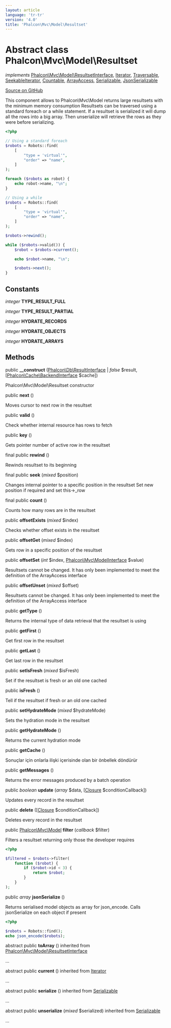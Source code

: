 ```yaml
---
layout: article
language: 'tr-tr'
version: '4.0'
title: 'Phalcon\Mvc\Model\Resultset'
---
```


# Abstract class **Phalcon\Mvc\Model\Resultset**

*implements* [Phalcon\Mvc\Model\ResultsetInterface](/4.0/en/api/Phalcon_Mvc_Model_ResultsetInterface), [Iterator](https://php.net/manual/en/class.iterator.php), [Traversable](https://php.net/manual/en/class.traversable.php), [SeekableIterator](https://php.net/manual/en/class.seekableiterator.php), [Countable](https://php.net/manual/en/class.countable.php), [ArrayAccess](https://php.net/manual/en/class.arrayaccess.php), [Serializable](https://php.net/manual/en/class.serializable.php), [JsonSerializable](https://php.net/manual/en/class.jsonserializable.php)

<a href="https://github.com/phalcon/cphalcon/tree/v4.0.0/phalcon/mvc/model/resultset.zep" class="btn btn-default btn-sm">Source on GitHub</a>

This component allows to Phalcon\Mvc\Model returns large resultsets with the minimum memory consumption Resultsets can be traversed using a standard foreach or a while statement. If a resultset is serialized it will dump all the rows into a big array. Then unserialize will retrieve the rows as they were before serializing.

```php
<?php

// Using a standard foreach
$robots = Robots::find(
    [
        "type = 'virtual'",
        "order" => "name",
    ]
);

foreach ($robots as robot) {
    echo robot->name, "\n";
}

// Using a while
$robots = Robots::find(
    [
        "type = 'virtual'",
        "order" => "name",
    ]
);

$robots->rewind();

while ($robots->valid()) {
    $robot = $robots->current();

    echo $robot->name, "\n";

    $robots->next();
}

```

## Constants

*integer* **TYPE_RESULT_FULL**

*integer* **TYPE_RESULT_PARTIAL**

*integer* **HYDRATE_RECORDS**

*integer* **HYDRATE_OBJECTS**

*integer* **HYDRATE_ARRAYS**

## Methods

public **__construct** ([Phalcon\Db\ResultInterface](/4.0/en/api/Phalcon_Db_ResultInterface) | *false* $result, [[Phalcon\Cache\BackendInterface](/4.0/en/api/Phalcon_Cache_BackendInterface) $cache])

Phalcon\Mvc\Model\Resultset constructor

public **next** ()

Moves cursor to next row in the resultset

public **valid** ()

Check whether internal resource has rows to fetch

public **key** ()

Gets pointer number of active row in the resultset

final public **rewind** ()

Rewinds resultset to its beginning

final public **seek** (*mixed* $position)

Changes internal pointer to a specific position in the resultset Set new position if required and set this->_row

final public **count** ()

Counts how many rows are in the resultset

public **offsetExists** (*mixed* $index)

Checks whether offset exists in the resultset

public **offsetGet** (*mixed* $index)

Gets row in a specific position of the resultset

public **offsetSet** (*int* $index, [Phalcon\Mvc\ModelInterface](/4.0/en/api/Phalcon_Mvc_ModelInterface) $value)

Resultsets cannot be changed. It has only been implemented to meet the definition of the ArrayAccess interface

public **offsetUnset** (*mixed* $offset)

Resultsets cannot be changed. It has only been implemented to meet the definition of the ArrayAccess interface

public **getType** ()

Returns the internal type of data retrieval that the resultset is using

public **getFirst** ()

Get first row in the resultset

public **getLast** ()

Get last row in the resultset

public **setIsFresh** (*mixed* $isFresh)

Set if the resultset is fresh or an old one cached

public **isFresh** ()

Tell if the resultset if fresh or an old one cached

public **setHydrateMode** (*mixed* $hydrateMode)

Sets the hydration mode in the resultset

public **getHydrateMode** ()

Returns the current hydration mode

public **getCache** ()

Sonuçlar için onlarla ilişki içerisinde olan bir önbellek döndürür

public **getMessages** ()

Returns the error messages produced by a batch operation

public *boolean* **update** (*array* $data, [[Closure](https://php.net/manual/en/class.closure.php) $conditionCallback])

Updates every record in the resultset

public **delete** ([[Closure](https://php.net/manual/en/class.closure.php) $conditionCallback])

Deletes every record in the resultset

public [Phalcon\Mvc\Model](/4.0/en/api/Phalcon_Mvc_Model) **filter** (*callback* $filter)

Filters a resultset returning only those the developer requires

```php
<?php

$filtered = $robots->filter(
    function ($robot) {
        if ($robot->id < 3) {
            return $robot;
        }
    }
);

```

public *array* **jsonSerialize** ()

Returns serialised model objects as array for json_encode. Calls jsonSerialize on each object if present

```php
<?php

$robots = Robots::find();
echo json_encode($robots);

```

abstract public **toArray** () inherited from [Phalcon\Mvc\Model\ResultsetInterface](/4.0/en/api/Phalcon_Mvc_Model_ResultsetInterface)

...

abstract public **current** () inherited from [Iterator](https://php.net/manual/en/class.iterator.php)

...

abstract public **serialize** () inherited from [Serializable](https://php.net/manual/en/class.serializable.php)

...

abstract public **unserialize** (*mixed* $serialized) inherited from [Serializable](https://php.net/manual/en/class.serializable.php)

...